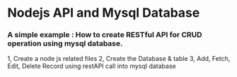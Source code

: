 # Nodejs API and Mysql Database


### A simple example : How to create RESTful API for CRUD operation using mysql database. 

1, Create a node js related files
2, Create the Database & table
3, Add, Fetch, Edit, Delete Record using restAPI call into mysql database
